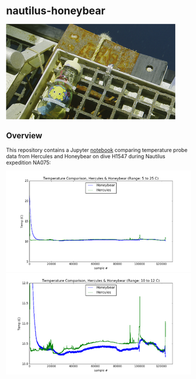 # nautilus-honeybear

<img src="pics/hbs.png">

## Overview

This repository contains a Jupyter <a href="index.ipynb">notebook</a> comparing temperature probe data from Hercules and Honeybear on dive H1547 during Nautilus expedition NA075:

<img src="pics/overlay_5_25.png">
<img src="pics/overlay_10_12.png">
